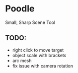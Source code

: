 # Poodle

Small, Sharp Scene Tool

## TODO: 

- right click to move target
- object scale with brackets
- arc mesh
- fix issue with camera rotation
